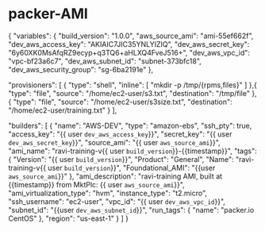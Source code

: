 # packer-AMI

‌{
 "variables": {
   "build_version": "1.0.0",
   "aws_source_ami": "ami-55ef662f",
   "dev_aws_access_key": "AKIAIC7JIC35YNLYIZIQ",
   "dev_aws_secret_key": "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",
   "dev_aws_vpc_id": "vpc-bf23a6c7",
   "dev_aws_subnet_id": "subnet-373bfc18",
   "dev_aws_security_group": "sg-6ba2191e"
 },

 "provisioners": [
   {
     "type": "shell",
     "inline": [ "mkdir -p /tmp/{rpms,files}" ]
   },{
     "type": "file",
     "source": "/home/ec2-user/s3.txt",
     "destination": "/tmp/file"
   },{
     "type": "file",
     "source": "/home/ec2-user/s3size.txt",
     "destination": "/home/ec2-user/training.txt"
   }
 ],

 "builders": [
   { "name": "AWS-DEV",
     "type": "amazon-ebs",
     "ssh_pty": true,
     "access_key": "{{ user `dev_aws_access_key`}}",
     "secret_key": "{{ user `dev_aws_secret_key`}}",
     "source_ami": "{{ user `aws_source_ami`}}",
     "ami_name": "ravi-training-v{{ user `build_version`}}-{{timestamp}}",
     "tags":{
        "Version": "{{ user `build_version`}}",
        "Product": "General",
        "Name": "ravi-training-v{{ user `build_version`}}",
        "Foundational_AMI": "{{user `aws_source_ami`}}"
     },
     "ami_description": "ravi-training AMI, built at {{timestamp}} from MktPlc: {{ user `aws_source_ami`}}",
     "ami_virtualization_type": "hvm",
     "instance_type": "t2.micro",
     "ssh_username": "ec2-user",
     "vpc_id": "{{ user `dev_aws_vpc_id`}}",
     "subnet_id": "{{user `dev_aws_subnet_id`}}",
     "run_tags": {
       "name": "packer.io CentOS"
     },
     "region": "us-east-1"
   }
 ]
}
